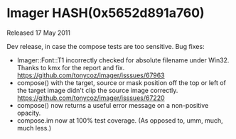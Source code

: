 # Imager HASH(0x5652d891a760)

Released 17 May 2011

Dev release, in case the compose tests are too sensitive.
Bug fixes:
- Imager::Font::T1 incorrectly checked for absolute filename under Win32. Thanks to kmx for the report and fix. https://github.com/tonycoz/imager/isssues/67963 
- compose() with the target, source or mask position off the top or left of the target image didn't clip the source image correctly. https://github.com/tonycoz/imager/isssues/67220 
- compose() now returns a useful error message on a non-positive opacity. 
- compose.im now at 100% test coverage. (As opposed to, umm, much, much less.)